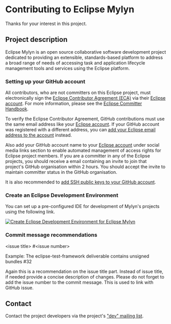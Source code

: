 # Contributing to Eclipse Mylyn

Thanks for your interest in this project.

## Project description

Eclipse Mylyn is an open source collaborative software development project dedicated to providing an extensible,
standards-based platform to address a broad range of needs of accessing task and application lifecycle management
tools and services using the Eclipse platform.

### Setting up your GitHub account

All contributors, who are not committers on this Eclipse project,
must electronically sign the [Eclipse Contributor Agreement (ECA)](https://www.eclipse.org/legal/ECA.php)
via their [Eclipse account](https://accounts.eclipse.org/).
For more information, please see the [Eclipse Committer Handbook](https://www.eclipse.org/projects/handbook/#contributing).

To verify the Eclipse Contributor Agreement, GitHub contributions must use the 
same email address like your [Eclipse account](https://accounts.eclipse.org/).
If your GitHub account was registered with a different address, you can [add your Eclipse
email address to the account](https://github.com/settings/emails) instead.

Also add your GitHub account name to your [Eclipse account](https://accounts.eclipse.org/) under social media links section
to enable automated management of access rights for Eclipse project members.
If you are a committer in any of the Eclipse projects, you should receive a email containing an invite to join 
that project's GitHub organisation within 2 hours. You should accept the invite 
to maintain committer status in the GitHub organisation.

It is also recommended to [add SSH public keys to your GitHub account](https://github.com/settings/keys).

### Create an Eclipse Development Environment

You can set up a pre-configured IDE for development of Mylyn's projects using the following link.

[![Create Eclipse Development Environment for Eclipse Mylyn](https://download.eclipse.org/oomph/www/setups/svg/Mylyn.svg)](https://www.eclipse.org/setups/installer/?url=https://raw.githubusercontent.com/eclipse-mylyn/org.eclipse.mylyn/master/org.eclipse.mylyn.releng/oomph/MylynConfiguration.setup&show=true "Click to open Eclipse-Installer Auto Launch or drag onto your running installer's title area")

### Commit message recommendations

  \<issue title\> \#\<issue number\>
  
  Example: The eclipse-test-framework deliverable contains unsigned bundles \#32
  
  Again this is a recommendation on the issue title part. Instead of issue title, if needed provide a concise description of changes. 
  Please do not forget to add the issue number to the commit message. This is used to link with GitHub issue.

## Contact

Contact the project developers via the project's ["dev" mailing list](https://dev.eclipse.org/mailman/listinfo/mylyn-dev).
